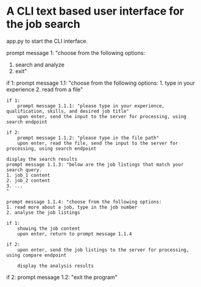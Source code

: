 # A CLI text based user interface for the job search

app.py to start the CLI interface.


prompt message 1: "choose from the following options: 
1. search and analyze
2. exit"

if 1:
    prompt message 1.1: "choose from the following options:
    1. type in your experience
    2. read from a file"

    if 1:
        prompt message 1.1.1: "please type in your experience, qualification, skills, and desired job title"
        upon enter, send the input to the server for processing, using search endpoint

    if 2:
        prompt message 1.1.2: "please type in the file path"
        upon enter, read the file, send the input to the server for processing, using search endpoint

    display the search results
    prompt message 1.1.3: "below are the job listings that match your search query.
    1. job_1 content
    2. job_2 content
    3. ...
    "

    prompt message 1.1.4: "choose from the following options:
    1. read more about a job, type in the job number
    2. analyse the job listings

    if 1:
        showing the job content
        upon enter, return to prompt message 1.1.4

    if 2:
        upon enter, send the job listings to the server for processing, using compare endpoint

        display the analysis results

if 2: 
    prompt message 1.2: "exit the program"

